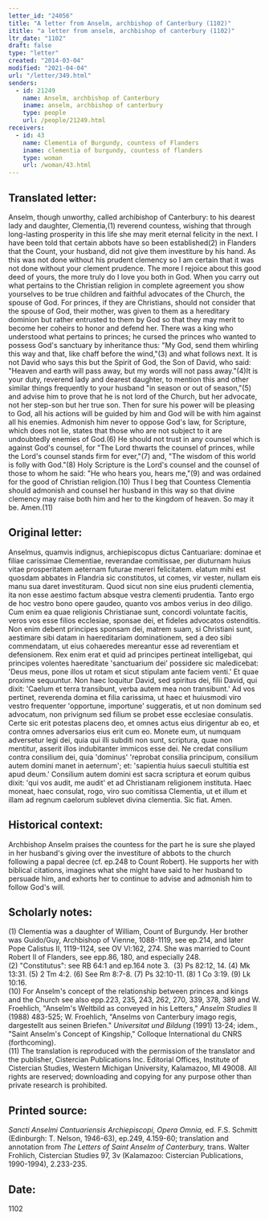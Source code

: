 ```yaml
---
letter_id: "24056"
title: "A letter from Anselm, archbishop of Canterbury (1102)"
ititle: "a letter from anselm, archbishop of canterbury (1102)"
ltr_date: "1102"
draft: false
type: "letter"
created: "2014-03-04"
modified: "2021-04-04"
url: "/letter/349.html"
senders:
  - id: 21249
    name: Anselm, archbishop of Canterbury
    iname: anselm, archbishop of canterbury
    type: people
    url: /people/21249.html
receivers:
  - id: 43
    name: Clementia of Burgundy, countess of Flanders
    iname: clementia of burgundy, countess of flanders
    type: woman
    url: /woman/43.html
---
```

<h2> Translated letter:</h2>Anselm, though unworthy, called archibishop of Canterbury: to his dearest lady and daughter, Clementia,(1) reverend countess, wishing that through long-lasting prosperity in this life she may merit eternal felicity in the next.  I have been told that certain abbots have so been established(2) in Flanders that the Count, your husband, did not give them investiture by his hand. As this was not done without his prudent clemency so I am certain that it was not done without your clement prudence. The more I rejoice about this good deed of yours, the more truly do I love you both in God. When you carry out what pertains to the Christian religion in complete agreement you show yourselves to be true children and faithful advocates of the Church, the spouse of God. For princes, if they are Christians, should not consider that the spouse of God, their mother, was given to them as a hereditary dominion but rather entrusted to them by God so that they may merit to become her coheirs to honor and defend her. There was a king who understood what pertains to princes; he cursed the princes who wanted to possess God's sanctuary by inheritance thus: "My God, send them whirling this way and that, like chaff before the wind,"(3) and what follows next. It is not David who says this but the Spirit of God, the Son of David, who said: "Heaven and earth will pass away, but my words will not pass away."(4)It is your duty, reverend lady and dearest daughter, to mention this and other similar things frequently to your husband "in season or out of season,"(5) and advise him to prove that he is not lord of the Church, but her advocate, not her step-son but her true son. Then for sure his power will be pleasing to God, all his actions will be guided by him and God will be with him against all his enemies. Admonish him never to oppose God's law, for Scripture, which does not lie, states that those who are not subject to it are undoubtedly enemies of God.(6) He should not trust in any counsel which is against God's counsel, for "The Lord thwarts the counsel of princes, while the Lord's counsel stands firm for ever,"(7) and, "The wisdom of this world is folly with God."(8) Holy Scripture is the Lord's counsel and the counsel of those to whom he said: "He who hears you, hears me,"(9) and was ordained for the good of Christian religion.(10) Thus I beg that Countess Clementia should admonish and counsel her husband in this way so that divine clemency may raise both him and her to the kingdom of heaven. So may it be. Amen.(11)
<h2 class="mt-4"> Original letter:</h2>Anselmus, quamvis indignus, archiepiscopus dictus Cantuariare: dominae et filiae carissimae Clementiae, reverandae comitissae, per diuturnam huius vitae prosperitatem aeternam futurae mereri felicitatem.
elatum mihi est quosdam abbates in Flandria sic constitutos, ut comes, vir vester, nullam eis manu sua daret investituram. Quod sicut non sine eius prudenti clementia, ita non esse aestimo factum absque vestra clementi prudentia. Tanto ergo de hoc vestro bono opere gaudeo, quanto vos ambos verius in deo diligo. Cum enim ea quae religionis Christianae sunt, concordi voluntate facitis, veros vos esse filios ecclesiae, sponsae dei, et fideles advocatos ostenditis. Non enim debent principes sponsam dei, matrem suam, si Christiani sunt, aestimare sibi datam in haereditariam dominationem, sed a deo sibi commendatam, ut eius cohaeredes mereantur esse ad reverentiam et defensionem. Rex enim erat et quid ad principes pertineat intelligebat, qui principes volentes haereditate 'sanctuarium dei' possidere sic maledicebat: 'Deus meus, pone illos ut rotam et sicut stipulam ante faciem venti.'  Et quae proxime sequuntur. Non haec loquitur David, sed spiritus dei, filii David, qui dixit: 'Caelum et terra transibunt, verba autem mea non transibunt.'  Ad vos pertinet, reverenda domina et filia carissima, ut haec et huiusmodi viro vestro frequenter 'opportune, importune' suggeratis, et ut non dominum sed advocatum, non privignum sed filium se probet esse ecclesiae consulatis. Certe sic erit potestas placens deo, et omnes actus eius dirigentur ab eo, et contra omnes adversarios eius erit cum eo. Monete eum, ut numquam adversetur legi dei, quia qui illi subditi non sunt, scriptura, quae non mentitur, asserit illos indubitanter immicos esse dei. Ne credat consilium contra consilium dei, quia 'dominus' 'reprobat consilia principum, consilium autem domini manet in aeternum'; et: 'sapientia huius saeculi stultitia est apud deum.' Consilium autem domini est sacra scriptura et eorum quibus dixit: 'qui vos audit, me audit' et ad Christianam religionem instituta. Haec moneat, haec consulat, rogo, viro suo comitissa Clementia, ut et illum et illam ad regnum caelorum sublevet divina clementia. Sic fiat. Amen.
<h2 class="mt-4"> Historical context:</h2>Archbishop Anselm praises the countess for the part he is sure she played in her husband's giving over the investiture of abbots to the church following a papal decree (cf. ep.248 to Count Robert).  He supports her with biblical citations, imagines what she might have said to her husband to persuade him, and exhorts her to continue to advise and admonish him to follow God's will.
<h2 class="mt-4"> Scholarly notes:</h2><p>(1) Clementia was a daughter of William, Count of Burgundy. Her brother was Guido/Guy, Archbishop of Vienne, 1088-1119, see ep.214, and later Pope Calistus II, 1119-1124, see OV Vl:162, 274. She was married to Count Robert II of Flanders, see epp.86, 180, and especially 248. <br>(2) "Constitutus": see RB 64:1 and ep.164 note 3.&nbsp;&nbsp;(3) Ps 82:12, 14.&nbsp;(4) Mk 13:31. (5) 2 Tm 4:2. (6) See Rm 8:7-8. (7) Ps 32:10-11. (8) 1 Co 3:19. (9) Lk 10:16. <br>(10) For Anselm's concept of the relationship between princes and kings and the Church see also epp.223, 235, 243, 262, 270, 339, 378, 389 and W. Froehlich, "Anselm's Weltbild as conveyed in his Letters," <em>Anselm Studies</em> II (1988) 483-525; W. Froehlich, "Anselms von Canterbury imago regis, dargestellt aus seinen Briefen." <em>Universitat und Bildung</em> (1991) 13-24; idem., "Saint Anselm's Concept of Kingship," Colloque International du CNRS (forthcoming).<br>(11) The translation is reproduced with the permission of the translator and the publisher, Cistercian Publications Inc. Editorial Offices, Institute of Cistercian Studies, Western Michigan University, Kalamazoo, MI 49008. All rights are reserved; downloading and copying for any purpose other than private research is prohibited.</p><h2 class="mt-4"> Printed source:</h2><p><em>Sancti Anselmi Cantuariensis Archiepiscopi, Opera Omnia,</em> ed. F.S. Schmitt (Edinburgh: T. Nelson, 1946-63), ep.249, 4.159-60; translation and annotation from <em>The Letters of Saint Anselm of Canterbury,</em> trans. Walter Frohlich, Cistercian Studies 97, 3v (Kalamazoo: Cistercian Publications, 1990-1994), 2.233-235.</p><h2 class="mt-4"> Date:</h2>1102